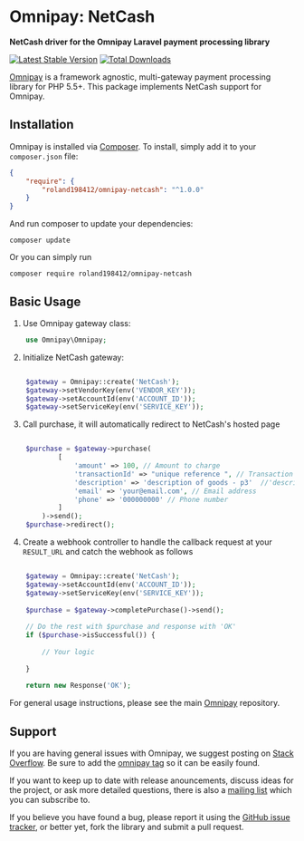 # Omnipay: NetCash

**NetCash driver for the Omnipay Laravel payment processing library**

[![Latest Stable Version](https://poser.pugx.org/armyan/omnipay-netcash/v/stable)](https://packagist.org/packages/armyan/omnipay-netcash)
[![Total Downloads](https://poser.pugx.org/armyan/omnipay-netcash/d/total.png)](https://packagist.org/packages/armyan/omnipay-netcash)

[Omnipay](https://github.com/thephpleague/omnipay) is a framework agnostic, multi-gateway payment
processing library for PHP 5.5+. This package implements NetCash support for Omnipay.

## Installation

Omnipay is installed via [Composer](http://getcomposer.org/). To install, simply add it
to your `composer.json` file:

```json
{
    "require": {
        "roland198412/omnipay-netcash": "^1.0.0"
    }
}
```

And run composer to update your dependencies:

    composer update

Or you can simply run

    composer require roland198412/omnipay-netcash

## Basic Usage

1. Use Omnipay gateway class:

```php
    use Omnipay\Omnipay;
```

2. Initialize NetCash gateway:

```php

    $gateway = Omnipay::create('NetCash');
    $gateway->setVendorKey(env('VENDOR_KEY'));
    $gateway->setAccountId(env('ACCOUNT_ID'));
    $gateway->setServiceKey(env('SERVICE_KEY'));
```

3. Call purchase, it will automatically redirect to NetCash's hosted page

```php

    $purchase = $gateway->purchase(
            [
                'amount' => 100, // Amount to charge
                'transactionId' => "unique reference ", // Transaction ID from your system
                'description' => 'description of goods - p3'  //'description of goods - p3',
                'email' => 'your@email.com', // Email address
                'phone' => '000000000' // Phone number
            ]
        )->send();
    $purchase->redirect();

```

4. Create a webhook controller to handle the callback request at your `RESULT_URL` and catch the webhook as follows

```php

    $gateway = Omnipay::create('NetCash');
    $gateway->setAccountId(env('ACCOUNT_ID'));
    $gateway->setServiceKey(env('SERVICE_KEY'));
    
    $purchase = $gateway->completePurchase()->send();
    
    // Do the rest with $purchase and response with 'OK'
    if ($purchase->isSuccessful()) {
        
        // Your logic
        
    }
    
    return new Response('OK');

```

For general usage instructions, please see the main [Omnipay](https://github.com/thephpleague/omnipay)
repository.

## Support

If you are having general issues with Omnipay, we suggest posting on
[Stack Overflow](http://stackoverflow.com/). Be sure to add the
[omnipay tag](http://stackoverflow.com/questions/tagged/omnipay) so it can be easily found.

If you want to keep up to date with release anouncements, discuss ideas for the project,
or ask more detailed questions, there is also a [mailing list](https://groups.google.com/forum/#!forum/omnipay) which
you can subscribe to.

If you believe you have found a bug, please report it using the [GitHub issue tracker](https://github.com/arm-yan/omnipay-netcash/issues),
or better yet, fork the library and submit a pull request.
